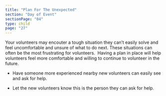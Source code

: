 ```yaml
---
title: "Plan For The Unexpected"
section: "Day of Event"
sectionPage: "04"
type: child
page: "27"
---
```


Your volunteers may encouter a tough situation they can’t easily solve and feel uncomfortable and unsure of what to do next. These situations can often be the most frustrating for volunteers.  Having a plan in place will help volunteers feel more comfortable and willing to continue to volunteer in the future.

- Have someone more experienced nearby new volunteers can easily see and ask for help.

- Let the new volunteers know this is the person they can ask for help.
